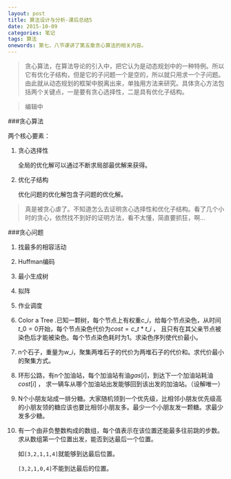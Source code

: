 ```yaml
---
layout: post
title: 算法设计与分析-课后总结5
date: 2015-10-09
categories: 笔记
tags: 算法
onewords: 第七、八节课讲了第五章贪心算法的相关内容。
---
```

> 贪心算法，在算法导论的引入中，把它认为是动态规划中的一种特例。所以它有优化子结构，但是它的子问题一个是空的，所以就只用求一个子问题。由此就从动态规划的框架中脱离出来，单独用方法来研究。具体贪心方法包括两个关键点，一是要有贪心选择性，二是具有优化子结构。

> 编辑中

###贪心算法

两个核心要素：

1. 贪心选择性

    全局的优化解可以通过不断求局部最优解来获得。

2. 优化子结构

    优化问题的优化解包含子问题的优化解。

> 真是被贪心虐了。不知道怎么去证明贪心选择性和优化子结构。看了几个小时的贪心，依然找不到好的证明方法，看不太懂，简直要抓狂，啊...

###贪心问题

1. 找最多的相容活动

2. Huffman编码

3. 最小生成树

4. 拟阵

5. 作业调度

6. Color a Tree .已知一颗树，每个节点上有权重$c\_i$，给每个节点染色，从时间$t\_0 = 0$开始，每个节点染色代价为$cost = c\_t * t\_i$ ， 且只有在其父亲节点被染色后才能被染色。每个节点染色耗时为1。求染色序列使代价最小。

7. n个石子，重量为$w\_i$，聚集两堆石子的代价为两堆石子的代价和。求代价最小的聚集方式。

8. 环形公路，有n个加油站，每个加油站有油$gas[i]$，到达下一个加油站耗油$cost[i]$ ， 求一辆车从哪个加油站出发能够回到该出发的加油站。（设解唯一）

9. N个小朋友站成一排分糖。大家随机领到一个优先级，比相邻小朋友优先级高的小朋友领的糖应该也要比相邻小朋友多。最少一个小朋友发一颗糖。求最少发多少糖。

10. 有一个由非负整数构成的数组，每个值表示在该位置还能最多往前跳的步数。求从数组第一个位置出发，能否到达最后一个位置。

    如`[3,2,1,1,4]`就能够到达最后位置。

    `[3,2,1,0,4]`不能到达最后的位置。 

